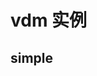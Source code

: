 # vdm 实例

## simple


<style type="text/css">
  .cp_embed_iframe{
    border-bottom: 1px solid rgb(102,102,102);
  }
</style>


